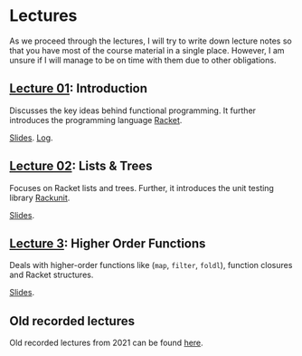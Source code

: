 # Lectures

As we proceed through the lectures, I will try to write down lecture notes so that you have most of
the course material in a single place. However, I am unsure if I will manage to be on time with them
due to other obligations.

## [Lecture 01](lecture01): Introduction
Discusses the key ideas behind functional programming. It further
introduces the programming language [Racket](https://racket-lang.org/).

[Slides](https://github.com/aicenter/FUP/blob/main/lectures/lecture01.pdf).
[Log](https://github.com/aicenter/FUP/blob/main/lectures/lecture01.rkt).

## [Lecture 02](lecture02): Lists & Trees
Focuses on Racket lists and trees. Further, it introduces the unit testing library
[Rackunit](https://docs.racket-lang.org/rackunit/index.html).

[Slides](https://github.com/aicenter/FUP/blob/main/lectures/lecture02.pdf).

## [Lecture 3](lecture03): Higher Order Functions
Deals with higher-order functions like (`map`, `filter`, `foldl`), function closures and Racket
structures.

[Slides](https://github.com/aicenter/FUP/blob/main/lectures/lecture03.pdf).

<!--
4. [Lecture 4](lecture04) introduces pattern matching, and explains how to implement lazy
   evaluation and streams in Racket.

5. [Lecture 5](lecture05) briefly introduces syntactic macros, and shows how to implement
   interpreters (the latter is remains to be written).

6. [Lecture 6](lecture06) introduces lambda calculus.

For the interested read there is a [bonus lecture](lecture-bonus) on immutable datastructures.
-->

## Old recorded lectures

Old recorded lectures from 2021 can be found [here](https://cw.fel.cvut.cz/b202/courses/fup/lectures/start).


